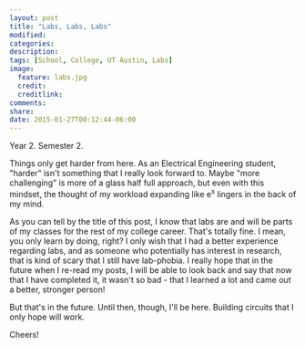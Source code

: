 ```yaml
---
layout: post
title: "Labs, Labs, Labs"
modified:
categories: 
description:
tags: [School, College, UT Austin, Labs]
image:
  feature: labs.jpg
  credit:
  creditlink:
comments:
share:
date: 2015-01-27T00:12:44-06:00
---
```


Year 2. Semester 2.

 Things only get harder from here. As an Electrical Engineering student,
"harder" isn't something that I really look forward to. Maybe "more challenging" is more of a glass half full approach,
but even with this mindset, the thought of my workload expanding like e<sup>x</sup> lingers in the back of my mind.


As you can tell by the title of this post, I know that labs are and will be parts of my classes for the rest of my college career. That's totally fine.
I mean, you only learn by doing, right? I only wish that I had a better experience regarding labs, and as someone who potentially has interest in research, 
that is kind of scary that I still have lab-phobia. I really hope that in the future when I re-read my posts, I will be able to look back and say that now that I have completed it, it wasn't so bad - that I learned a lot and came out a better, stronger person! 


But that's in the future. Until then, though, I'll be here. Building circuits that I only hope will work.

Cheers!

